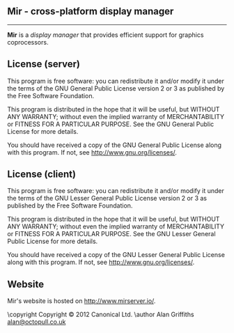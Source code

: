 ## Mir - cross-platform display manager
---------------------------------------

**Mir** is a *display manager* that provides efficient support for graphics coprocessors.

License (server)
-------
This program is free software: you can redistribute it and/or modify
it under the terms of the GNU General Public License version 2 or 3 as
published by the Free Software Foundation.

This program is distributed in the hope that it will be useful,
but WITHOUT ANY WARRANTY; without even the implied warranty of
MERCHANTABILITY or FITNESS FOR A PARTICULAR PURPOSE.  See the
GNU General Public License for more details.

You should have received a copy of the GNU General Public License
along with this program.  If not, see <http://www.gnu.org/licenses/>.

License (client)
-------
This program is free software: you can redistribute it and/or modify
it under the terms of the GNU Lesser General Public License version 2 or 3 as
published by the Free Software Foundation.

This program is distributed in the hope that it will be useful,
but WITHOUT ANY WARRANTY; without even the implied warranty of
MERCHANTABILITY or FITNESS FOR A PARTICULAR PURPOSE.  See the
GNU Lesser General Public License for more details.

You should have received a copy of the GNU Lesser General Public License
along with this program.  If not, see <http://www.gnu.org/licenses/>.

Website
-------
Mir's website is hosted on <http://www.mirserver.io/>.

\copyright Copyright © 2012 Canonical Ltd.
\author Alan Griffiths <alan@octopull.co.uk>
